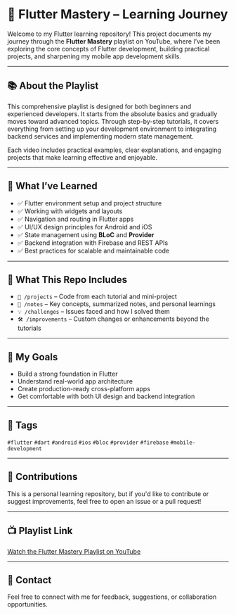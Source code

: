 # 📱 Flutter Mastery – Learning Journey

Welcome to my Flutter learning repository! This project documents my journey through the **Flutter Mastery** playlist on YouTube, where I’ve been exploring the core concepts of Flutter development, building practical projects, and sharpening my mobile app development skills.

---

## 📚 About the Playlist

This comprehensive playlist is designed for both beginners and experienced developers. It starts from the absolute basics and gradually moves toward advanced topics. Through step-by-step tutorials, it covers everything from setting up your development environment to integrating backend services and implementing modern state management.

Each video includes practical examples, clear explanations, and engaging projects that make learning effective and enjoyable.

---

## 🎯 What I’ve Learned

- ✅ Flutter environment setup and project structure
- ✅ Working with widgets and layouts
- ✅ Navigation and routing in Flutter apps
- ✅ UI/UX design principles for Android and iOS
- ✅ State management using **BLoC** and **Provider**
- ✅ Backend integration with Firebase and REST APIs
- ✅ Best practices for scalable and maintainable code

---

## 📂 What This Repo Includes

- `📁 /projects` – Code from each tutorial and mini-project  
- `📝 /notes` – Key concepts, summarized notes, and personal learnings  
- `💡 /challenges` – Issues faced and how I solved them  
- `🛠 /improvements` – Custom changes or enhancements beyond the tutorials  

---

## 🚀 My Goals

- Build a strong foundation in Flutter
- Understand real-world app architecture
- Create production-ready cross-platform apps
- Get comfortable with both UI design and backend integration

---

## 🔖 Tags

`#flutter` `#dart` `#android` `#ios` `#bloc` `#provider` `#firebase` `#mobile-development`

---

## 🤝 Contributions

This is a personal learning repository, but if you'd like to contribute or suggest improvements, feel free to open an issue or a pull request!

---

## 📺 Playlist Link

[Watch the Flutter Mastery Playlist on YouTube](https://youtube.com/playlist?list=PL9n0l8rSshSmNoWh4KQ28nJn8npfMtzcs&si=N4Dsnd9Rj4fikpip)

---

## 📧 Contact

Feel free to connect with me for feedback, suggestions, or collaboration opportunities.

